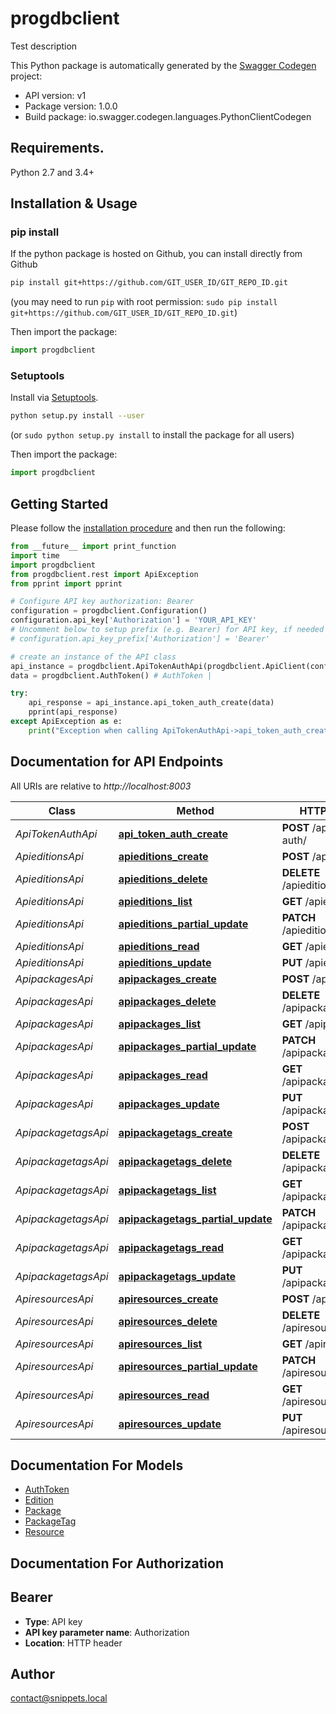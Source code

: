 # progdbclient
Test description

This Python package is automatically generated by the [Swagger Codegen](https://github.com/swagger-api/swagger-codegen) project:

- API version: v1
- Package version: 1.0.0
- Build package: io.swagger.codegen.languages.PythonClientCodegen

## Requirements.

Python 2.7 and 3.4+

## Installation & Usage
### pip install

If the python package is hosted on Github, you can install directly from Github

```sh
pip install git+https://github.com/GIT_USER_ID/GIT_REPO_ID.git
```
(you may need to run `pip` with root permission: `sudo pip install git+https://github.com/GIT_USER_ID/GIT_REPO_ID.git`)

Then import the package:
```python
import progdbclient 
```

### Setuptools

Install via [Setuptools](http://pypi.python.org/pypi/setuptools).

```sh
python setup.py install --user
```
(or `sudo python setup.py install` to install the package for all users)

Then import the package:
```python
import progdbclient
```

## Getting Started

Please follow the [installation procedure](#installation--usage) and then run the following:

```python
from __future__ import print_function
import time
import progdbclient
from progdbclient.rest import ApiException
from pprint import pprint

# Configure API key authorization: Bearer
configuration = progdbclient.Configuration()
configuration.api_key['Authorization'] = 'YOUR_API_KEY'
# Uncomment below to setup prefix (e.g. Bearer) for API key, if needed
# configuration.api_key_prefix['Authorization'] = 'Bearer'

# create an instance of the API class
api_instance = progdbclient.ApiTokenAuthApi(progdbclient.ApiClient(configuration))
data = progdbclient.AuthToken() # AuthToken | 

try:
    api_response = api_instance.api_token_auth_create(data)
    pprint(api_response)
except ApiException as e:
    print("Exception when calling ApiTokenAuthApi->api_token_auth_create: %s\n" % e)

```

## Documentation for API Endpoints

All URIs are relative to *http://localhost:8003*

Class | Method | HTTP request | Description
------------ | ------------- | ------------- | -------------
*ApiTokenAuthApi* | [**api_token_auth_create**](docs/ApiTokenAuthApi.md#api_token_auth_create) | **POST** /api-token-auth/ | 
*ApieditionsApi* | [**apieditions_create**](docs/ApieditionsApi.md#apieditions_create) | **POST** /apieditions/ | 
*ApieditionsApi* | [**apieditions_delete**](docs/ApieditionsApi.md#apieditions_delete) | **DELETE** /apieditions/{id}/ | 
*ApieditionsApi* | [**apieditions_list**](docs/ApieditionsApi.md#apieditions_list) | **GET** /apieditions/ | 
*ApieditionsApi* | [**apieditions_partial_update**](docs/ApieditionsApi.md#apieditions_partial_update) | **PATCH** /apieditions/{id}/ | 
*ApieditionsApi* | [**apieditions_read**](docs/ApieditionsApi.md#apieditions_read) | **GET** /apieditions/{id}/ | 
*ApieditionsApi* | [**apieditions_update**](docs/ApieditionsApi.md#apieditions_update) | **PUT** /apieditions/{id}/ | 
*ApipackagesApi* | [**apipackages_create**](docs/ApipackagesApi.md#apipackages_create) | **POST** /apipackages/ | 
*ApipackagesApi* | [**apipackages_delete**](docs/ApipackagesApi.md#apipackages_delete) | **DELETE** /apipackages/{id}/ | 
*ApipackagesApi* | [**apipackages_list**](docs/ApipackagesApi.md#apipackages_list) | **GET** /apipackages/ | 
*ApipackagesApi* | [**apipackages_partial_update**](docs/ApipackagesApi.md#apipackages_partial_update) | **PATCH** /apipackages/{id}/ | 
*ApipackagesApi* | [**apipackages_read**](docs/ApipackagesApi.md#apipackages_read) | **GET** /apipackages/{id}/ | 
*ApipackagesApi* | [**apipackages_update**](docs/ApipackagesApi.md#apipackages_update) | **PUT** /apipackages/{id}/ | 
*ApipackagetagsApi* | [**apipackagetags_create**](docs/ApipackagetagsApi.md#apipackagetags_create) | **POST** /apipackagetags/ | 
*ApipackagetagsApi* | [**apipackagetags_delete**](docs/ApipackagetagsApi.md#apipackagetags_delete) | **DELETE** /apipackagetags/{id}/ | 
*ApipackagetagsApi* | [**apipackagetags_list**](docs/ApipackagetagsApi.md#apipackagetags_list) | **GET** /apipackagetags/ | 
*ApipackagetagsApi* | [**apipackagetags_partial_update**](docs/ApipackagetagsApi.md#apipackagetags_partial_update) | **PATCH** /apipackagetags/{id}/ | 
*ApipackagetagsApi* | [**apipackagetags_read**](docs/ApipackagetagsApi.md#apipackagetags_read) | **GET** /apipackagetags/{id}/ | 
*ApipackagetagsApi* | [**apipackagetags_update**](docs/ApipackagetagsApi.md#apipackagetags_update) | **PUT** /apipackagetags/{id}/ | 
*ApiresourcesApi* | [**apiresources_create**](docs/ApiresourcesApi.md#apiresources_create) | **POST** /apiresources/ | 
*ApiresourcesApi* | [**apiresources_delete**](docs/ApiresourcesApi.md#apiresources_delete) | **DELETE** /apiresources/{id}/ | 
*ApiresourcesApi* | [**apiresources_list**](docs/ApiresourcesApi.md#apiresources_list) | **GET** /apiresources/ | 
*ApiresourcesApi* | [**apiresources_partial_update**](docs/ApiresourcesApi.md#apiresources_partial_update) | **PATCH** /apiresources/{id}/ | 
*ApiresourcesApi* | [**apiresources_read**](docs/ApiresourcesApi.md#apiresources_read) | **GET** /apiresources/{id}/ | 
*ApiresourcesApi* | [**apiresources_update**](docs/ApiresourcesApi.md#apiresources_update) | **PUT** /apiresources/{id}/ | 


## Documentation For Models

 - [AuthToken](docs/AuthToken.md)
 - [Edition](docs/Edition.md)
 - [Package](docs/Package.md)
 - [PackageTag](docs/PackageTag.md)
 - [Resource](docs/Resource.md)


## Documentation For Authorization


## Bearer

- **Type**: API key
- **API key parameter name**: Authorization
- **Location**: HTTP header


## Author

contact@snippets.local

